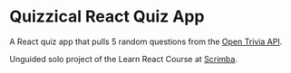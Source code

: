 # Quizzical React Quiz App

A React quiz app that pulls 5 random questions from the [Open Trivia API](https://opentdb.com/api_config.php).

Unguided solo project of the Learn React Course at [Scrimba](https://scrimba.com/).